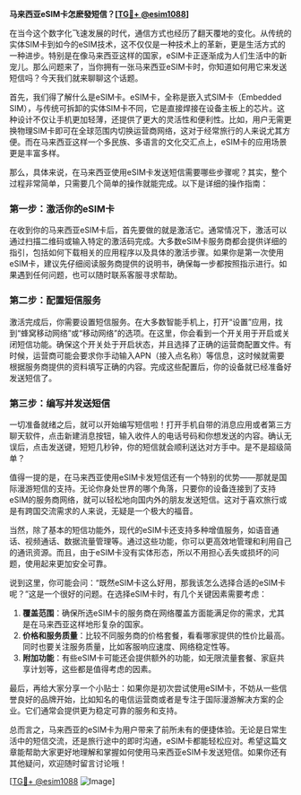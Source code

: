 **马来西亚eSIM卡怎麽發短信？[[TG💪+ @esim1088](https://t.me/s/esim1088)]**

在当今这个数字化飞速发展的时代，通信方式也经历了翻天覆地的变化。从传统的实体SIM卡到如今的eSIM技术，这不仅仅是一种技术上的革新，更是生活方式的一种进步。特别是在像马来西亚这样的国家，eSIM卡正逐渐成为人们生活中的新宠儿。那么问题来了，当你拥有一张马来西亚eSIM卡时，你知道如何用它来发送短信吗？今天我们就来聊聊这个话题。

首先，我们得了解什么是eSIM卡。eSIM卡，全称是嵌入式SIM卡（Embedded SIM），与传统可拆卸的实体SIM卡不同，它是直接焊接在设备主板上的芯片。这种设计不仅让手机更加轻薄，还提供了更大的灵活性和便利性。比如，用户无需更换物理SIM卡即可在全球范围内切换运营商网络，这对于经常旅行的人来说尤其方便。而在马来西亚这样一个多民族、多语言的文化交汇点上，eSIM卡的应用场景更是丰富多样。

那么，具体来说，在马来西亚使用eSIM卡发送短信需要哪些步骤呢？其实，整个过程非常简单，只需要几个简单的操作就能完成。以下是详细的操作指南：

### 第一步：激活你的eSIM卡

在收到你的马来西亚eSIM卡后，首先要做的就是激活它。通常情况下，激活可以通过扫描二维码或输入特定的激活码完成。大多数eSIM卡服务商都会提供详细的指引，包括如何下载相关的应用程序以及具体的激活步骤。如果你是第一次使用eSIM卡，建议先仔细阅读服务商提供的说明书，确保每一步都按照指示进行。如果遇到任何问题，也可以随时联系客服寻求帮助。

### 第二步：配置短信服务

激活完成后，你需要设置短信服务。在大多数智能手机上，打开“设置”应用，找到“蜂窝移动网络”或“移动网络”的选项。在这里，你会看到一个开关用于开启或关闭短信功能。确保这个开关处于开启状态，并且选择了正确的运营商配置文件。有时候，运营商可能会要求你手动输入APN（接入点名称）等信息，这时候就需要根据服务商提供的资料填写正确的内容。完成这些配置后，你的设备就已经准备好发送短信了。

### 第三步：编写并发送短信

一切准备就绪之后，就可以开始编写短信啦！打开手机自带的消息应用或者第三方聊天软件，点击新建消息按钮，输入收件人的电话号码和你想发送的内容。确认无误后，点击发送键，短短几秒钟，你的短信就会顺利送达对方手中。是不是超级简单？

值得一提的是，在马来西亚使用eSIM卡发短信还有一个特别的优势——那就是国际漫游短信的支持。无论你身处世界的哪个角落，只要你的设备连接到了支持eSIM的服务商网络，就可以轻松地向国内外的朋友发送短信。这对于喜欢旅行或是有跨国交流需求的人来说，无疑是一个极大的福音。

当然，除了基本的短信功能外，现代的eSIM卡还支持多种增值服务，如语音通话、视频通话、数据流量管理等。通过这些功能，你可以更高效地管理和利用自己的通讯资源。而且，由于eSIM卡没有实体形态，所以不用担心丢失或损坏的问题，使用起来更加安全可靠。

说到这里，你可能会问：“既然eSIM卡这么好用，那我该怎么选择合适的eSIM卡呢？”这是一个很好的问题。在选择eSIM卡时，有几个关键因素需要考虑：

1. **覆盖范围**：确保所选eSIM卡的服务商在网络覆盖方面能满足你的需求，尤其是在马来西亚这样地形复杂的国家。
2. **价格和服务质量**：比较不同服务商的价格套餐，看看哪家提供的性价比最高。同时也要关注服务质量，比如客服响应速度、网络稳定性等。
3. **附加功能**：有些eSIM卡可能还会提供额外的功能，如无限流量套餐、家庭共享计划等，这些都是值得考虑的因素。

最后，再给大家分享一个小贴士：如果你是初次尝试使用eSIM卡，不妨从一些信誉良好的品牌开始，比如知名的电信运营商或者是专注于国际漫游解决方案的企业。它们通常会提供更为稳定可靠的服务和支持。

总而言之，马来西亚的eSIM卡为用户带来了前所未有的便捷体验。无论是日常生活中的短信交流，还是旅行途中的即时沟通，eSIM卡都能轻松应对。希望这篇文章能帮助大家更好地理解和掌握如何使用马来西亚eSIM卡发送短信。如果你还有其他疑问，欢迎随时留言讨论哦！

[[TG💪+ @esim1088](https://t.me/s/esim1088) ![Image](https://i.postimg.cc/4NQfJmqS/Snipaste-2025-05-13-00-14-12.png)]